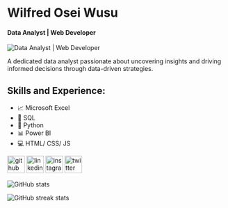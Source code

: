 # Wilfred Osei Wusu
#### Data Analyst | Web Developer
![Data Analyst | Web Developer](https://media.licdn.com/dms/image/D5616AQEqinDGucYT9g/profile-displaybackgroundimage-shrink_350_1400/0/1711639646973?e=1717027200&v=beta&t=78bc_ZQXCtS7WySwvg7O2l4sAYdyZzQZ9CF2bc-MkkI)

A dedicated data analyst passionate about uncovering insights and driving informed decisions through data-driven strategies. 

## Skills and Experience:
* 📈 Microsoft Excel
* 📅 SQL
* 🐍 Python
* 📊 Power BI
* 💻 HTML/ CSS/ JS



[<img src='https://cdn.jsdelivr.net/npm/simple-icons@3.0.1/icons/github.svg' alt='github' height='40'>](https://github.com/Willeyno)  [<img src='https://cdn.jsdelivr.net/npm/simple-icons@3.0.1/icons/linkedin.svg' alt='linkedin' height='40'>](https://www.linkedin.com/in/wow01/)  [<img src='https://cdn.jsdelivr.net/npm/simple-icons@3.0.1/icons/instagram.svg' alt='instagram' height='40'>](https://www.instagram.com/@oseiyaw87/)  [<img src='https://cdn.jsdelivr.net/npm/simple-icons@3.0.1/icons/twitter.svg' alt='twitter' height='40'>](https://twitter.com/@NanaOseiYaw87)  

![GitHub stats](https://github-readme-stats.vercel.app/api?username=Willeyno&show_icons=true)  

![GitHub streak stats](https://streak-stats.demolab.com/?user=Willeyno)  










